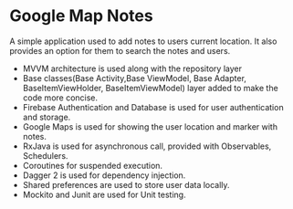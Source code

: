 # Google Map Notes 

A simple application used to add notes to users current location. It also provides an option for them to search the notes
and users.

* MVVM architecture is used along with the repository layer
* Base classes(Base Activity,Base ViewModel, Base Adapter, BaseItemViewHolder, BaseItemViewModel) layer added to make the code more concise.
* Firebase Authentication and Database is used for user authentication and storage.
* Google Maps is used for showing the user location and marker with notes.
* RxJava is used for asynchronous call, provided with Observables, Schedulers.
* Coroutines for suspended execution.
* Dagger 2 is used for dependency injection.
* Shared preferences are used to store user data locally.
* Mockito and Junit are used for Unit testing.
